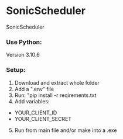 # SonicScheduler
 SonicScheduler

### Use Python: 
Version 3.10.6

### Setup:
1. Download and extract whole folder
2. Add a ".env" file
3. Run: "pip install -r reqirements.txt
4. Add variables: 
- YOUR_CLIENT_ID
- YOUR_CLIENT_SECRET
5. Run from main file and/or make into a .exe